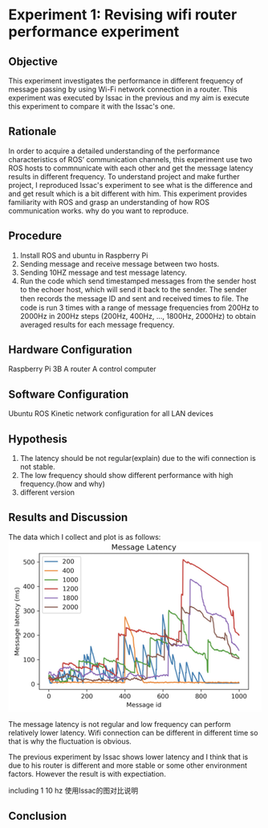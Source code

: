 # Experiment 1: Revising wifi router performance experiment

## Objective
This experiment investigates the performance in different frequency of message passing by using Wi-Fi network connection in a router.  This experiment was executed by Issac in the previous and my aim is execute this experiment to compare it with the Issac's one.

## Rationale
In order to acquire a detailed understanding of the performance characteristics of ROS’ communication channels, this experiment use two ROS hosts to commnunicate with each other and get the message latency results in different frequency. To understand project and make further project, I reproduced Issac's experiment to see what is the difference and and get result which is a bit different with him. This experiment provides familiarity with ROS and grasp an understanding of how ROS communication works.
why do you want to reproduce.
## Procedure
1. Install ROS and ubuntu in Raspberry Pi
2. Sending message and receive message between two hosts.
3. Sending 10HZ message and test message latency.
4. Run the code which send timestamped messages from the sender host to the echoer host, which will send it back to the sender. The sender then records the message ID and sent and received times to ﬁle. The code is run 3 times with a range of message frequencies from 200Hz to 2000Hz in 200Hz steps (200Hz, 400Hz, ..., 1800Hz, 2000Hz) to obtain averaged results for each message frequency.

## Hardware Configuration
Raspberry Pi 3B
A router
A control computer

## Software Configuration
Ubuntu
ROS Kinetic 
network configuration for all LAN devices

## Hypothesis
1. The latency should be not regular(explain) due to the wifi connection is not stable. 
2. The low frequency should show different performance with high frequency.(how and why)
3. different version
 
## Results and Discussion
The data which I collect and plot is as follows:
![-w999](media/15634406366046.jpg)

The message latency is not regular and low frequency can perform relatively lower latency. Wifi connection can be different in different time so that is why the fluctuation is obvious.

The previous experiment by Issac shows lower latency and I think that is due to his router is different and more stable or some other environment factors.
However the result is with expectiation.

including 1 10 hz
使用Issac的图对比说明
## Conclusion